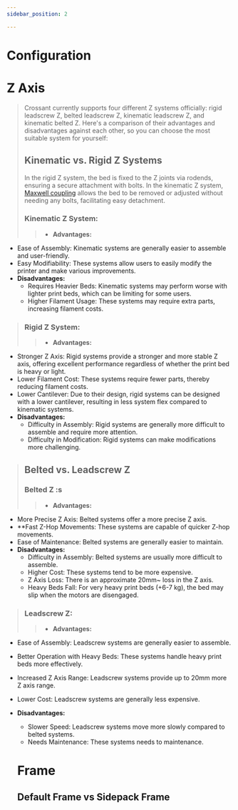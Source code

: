 ```yaml
---
sidebar_position: 2

---
```

# Configuration

# Z Axis
>Crossant currently supports four different Z systems officially: rigid leadscrew Z, belted leadscrew Z, kinematic leadscrew Z, and kinematic belted Z. Here's a comparison of their advantages and disadvantages against each other, so you can choose the most suitable system for yourself:
>## Kinematic vs. Rigid Z Systems 
>In the rigid Z system, the bed is fixed to the Z joints via rodends, ensuring a secure attachment with bolts. In the kinematic Z system, [Maxwell coupling](https://en.wikipedia.org/wiki/Kinematic_coupling) allows the bed to be removed or adjusted without needing any bolts, facilitating easy detachment.
>### Kinematic Z System:
>>- **Advantages:**
  - Ease of Assembly: Kinematic systems are generally easier to assemble and user-friendly.
  - Easy Modifiability: These systems allow users to easily modify the printer and make various improvements.
- **Disadvantages:**
  - Requires Heavier Beds: Kinematic systems may perform worse with lighter print beds, which can be limiting for some users.
  - Higher Filament Usage: These systems may require extra parts, increasing filament costs.
>
> ### Rigid Z System:
>
>>- **Advantages:**
  - Stronger Z Axis: Rigid systems provide a stronger and more stable Z axis, offering excellent performance regardless of whether the print bed is heavy or light.
  - Lower Filament Cost: These systems require fewer parts, thereby reducing filament costs.
  - Lower Cantilever: Due to their design, rigid systems can be designed with a lower cantilever, resulting in less system flex compared to kinematic systems.
- **Disadvantages:**
  - Difficulty in Assembly: Rigid systems are generally more difficult to assemble and require more attention.
  - Difficulty in Modification: Rigid systems can make modifications more challenging.
>
>## Belted vs. Leadscrew Z
>### Belted Z :s
>>- **Advantages:**
  - More Precise Z Axis: Belted systems offer a more precise Z axis.
  - **Fast Z-Hop Movements: These systems are capable of quicker Z-hop movements.
  - Ease of Maintenance: Belted systems are generally easier to maintain.
- **Disadvantages:**
  - Difficulty in Assembly: Belted systems are usually more difficult to assemble.
  - Higher Cost: These systems tend to be more expensive.
  - Z Axis Loss: There is an approximate 20mm~ loss in the Z axis.
  - Heavy Beds Fall: For very heavy print beds (+6-7 kg), the bed may slip when the motors are disengaged.
>
>### Leadscrew Z:
>
>>- **Advantages:**
  - Ease of Assembly: Leadscrew systems are generally easier to assemble.
  - Better Operation with Heavy Beds: These systems handle heavy print beds more effectively.
  - Increased Z Axis Range: Leadscrew systems provide up to 20mm more Z axis range.
  - Lower Cost: Leadscrew systems are generally less expensive.
- **Disadvantages:**
  - Slower Speed: Leadscrew systems move more slowly compared to belted systems.
  - Needs Maintenance: These systems needs to maintenance.
  
  # Frame

  ## Default Frame vs Sidepack Frame